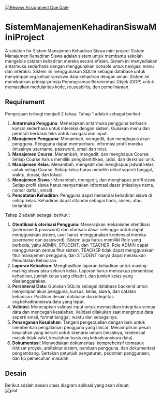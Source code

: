 [![Review Assignment Due Date](https://classroom.github.com/assets/deadline-readme-button-24ddc0f5d75046c5622901739e7c5dd533143b0c8e959d652212380cedb1ea36.svg)](https://classroom.github.com/a/5NVhkB2F)
# SistemManajemenKehadiranSiswaMiniProject
A solution for Sistem Manajemen Kehadiran Siswa mini project 
Sistem Manajemen Kehadiran Siswa adalah sistem untuk membantu sekolah mengelola catatan kehadiran mereka secara efisien. Sistem ini menyediakan antarmuka sederhana dengan menggunakan console untuk navigasi menu dan interaksi. Sistem ini menggunakan SQLite sebagai database  untuk menyimpan org.kehadiransiswa.data kehadiran dengan aman. Sistem ini menekankan prinsip-prinsip Pemrograman Berorientasi Objek (OOP) untuk memastikan modularitas kode, reuseability, dan pemeliharaan.

## Requirement
Pengerjaan terbagi menjadi 2 tahap.
Tahap 1 adalah sebagai berikut :
1. **Antarmuka Pengguna**: Menerapkan antarmuka pengguna berbasis konsol sederhana untuk interaksi dengan sistem. Gunakan menu dan perintah berbasis teks untuk navigasi dan input.
2. **Manajemen Pengguna**: Menambah, mengedit, dan menghapus akun pengguna. Pengguna dapat memperbarui informasi profil mereka (misalnya username, password, email dan role).
3. **Manajemen Course**: Menambah, mengedit, dan menghapus Course. Setiap Course harus memiliki pengidentifikasi, judul, dan deskripsi unik.
4. **Manajemen Kelas**: Menambah, mengedit dan menghapus jadwal kelas untuk setiap Course. Setiap kelas harus memiliki detail seperti tanggal, waktu, durasi, dan lokasi.
5. **Manajemen Siswa** : Menambah, mengedit, dan menghapus profil siswa. Setiap profil siswa harus menyertakan informasi dasar (misalnya nama, nomor daftar, email).
6. **Pencatatan Kehadiran**: Pengguna dapat menandai kehadiran siswa di setiap kelas. Kehadiran dapat ditandai sebagai hadir, absen, atau terlambat.

Tahap 2 adalah sebagai berikut :
1. **Otentikasi & otorisasi Pengguna**:  Menerapkan mekanisme otentikasi (username & password) dan otorisasi dasar sehingga untuk dapat menggunakan sistem, user harus menggunakan kredensial mereka (username dan password). Sistem juga harus memiliki Role yang berbeda, yaitu ADMIN, STUDENT, dan TEACHER. Role ADMIN dapat menggunakan semua fitur sistem, TEACHER tidak dapat menggunakan fitur manajemen pengguna, dan STUDENT hanya dapat melakukan Pencatatan Kehadiran. 
2. **Laporan Kehadiran**: Menghasilkan laporan kehadiran untuk masing-masing siswa atau seluruh kelas. Laporan harus mencakup persentase kehadiran, jumlah kelas yang dihadiri, dan jumlah kelas yang diselenggarakan. 
3. **Persistensi Data**: Gunakan SQLite sebagai database backend untuk menyimpan akun pengguna, kursus, kelas, siswa, dan catatan kehadiran. Pastikan desain database dan integritas org.kehadiransiswa.data yang tepat. 
4. **Validasi**: Menerapkan validasi input untuk memastikan integritas semua data dan mencegah kesalahan. Validasi dilakukan saat menginput data seperti email, format tanggal, waktu dan sebagainya. 
5. **Penanganan Kesalahan**: Tangani pengecualian dengan baik untuk memberikan pengalaman pengguna yang lancar. Menampilkan pesan kesalahan yang berarti untuk skenario umum (misalnya, kredensial masuk tidak valid, kesalahan basis org.kehadiransiswa.data). 
6. **Dokumentasi**: Menyediakan dokumentasi komprehensif termasuk ikhtisar proyek, arsitektur sistem, panduan pengguna, dan dokumentasi pengembang. Sertakan petunjuk pengaturan, pedoman penggunaan, dan tip pemecahan masalah.

## Desain
Berikut adalah desain class diagram aplikasi yang akan dibuat.  
![plot](/img/classDiagram.png)